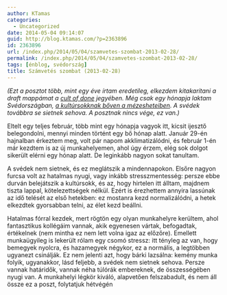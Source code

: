 ```yaml
---
author: KTamas
categories:
  - Uncategorized
date: 2014-05-04 09:14:07
guid: http://blog.ktamas.com/?p=2363896
id: 2363896
url: /index.php/2014/05/04/szamvetes-szombat-2013-02-28/
permalink: /index.php/2014/05/04/szamvetes-szombat-2013-02-28/
tags: [énblog, svédország]
title: Számvetés szombat (2013-02-28)
---
```


_(Ezt a posztot több, mint egy éve írtam eredetileg, elkezdem kitakarítani a draft mappámat a [cult of done](http://www.brepettis.com/blog/2009/3/3/the-cult-of-done-manifesto.html) jegyében. Még csak egy hónapja laktam Svédországban, [a kultúrsokknak bőven a mézesheteiben](http://en.wikipedia.org/wiki/Culture_shock). A svédek továbbra se sietnek sehova. A posztnak nincs vége, ez van.)_

Eltelt egy teljes február, több mint egy hónapja vagyok itt, kicsit ijesztő belegondolni, mennyi minden történt egy bő hónap alatt. Január 29-én hajnalban érkeztem meg, volt pár napom akklimatizálódni, és február 1-én már kezdtem is az új munkahelyemen, ahol úgy érzem, elég sok dolgot sikerült elérni egy hónap alatt. De leginkább nagyon sokat tanultam.

A svédek nem sietnek, és ez meglátszik a mindennapokon. Elsőre nagyon furcsa volt az hatalmas nyugi, vagy inkább stresszmentesség: persze ebbe durván belejátszik a kultúrsokk, és az, hogy hirtelen itt álltam, majdnem tiszta lappal, kötelezettségek nélkül. Ezért is érezhettem annyira lassúnak az idő telését az első hetekben: ez mostanra kezd normalizálódni, a hetek elkezdtek gyorsabban telni, az élet kezd beállni. 

Hatalmas fórral kezdek, mert rögtön egy olyan munkahelyre kerültem, ahol fantasztikus kollégáim vannak, akik egyenesen vártak, befogadtak, értékelnek (nem mintha ez nem lett volna igaz az előzőre). Emellett munkaügyileg is lekerült rólam egy csomó stressz: itt tényleg az van, hogy bemegyek nyolcra, és hazamegyek négykor, ez a normális, a legtöbben ugyanezt csinálják. Ez nem jelenti azt, hogy bárki lazsálna: kemény munka folyik, ugyanakkor, lásd feljebb, a svédek nem sietnek sehova. Persze vannak határidők, vannak néha túlórák embereknek, de összességében nyugi van. A munkahelyi légkör kiváló, alapvetően felszabadult, és nem áll össze ez a poszt, folytatjuk hétvégén
